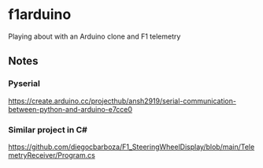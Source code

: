 # f1arduino

Playing about with an Arduino clone and F1 telemetry

## Notes

### Pyserial

https://create.arduino.cc/projecthub/ansh2919/serial-communication-between-python-and-arduino-e7cce0

### Similar project in C#

https://github.com/diegocbarboza/F1_SteeringWheelDisplay/blob/main/TelemetryReceiver/Program.cs
